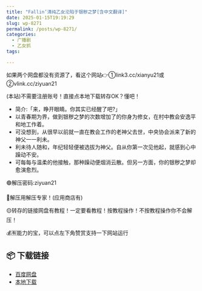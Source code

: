 ```yaml
---
title: "Fallin’清纯乙女沦陷于银秽之梦[含中文翻译]"
date: 2025-01-15T19:19:29
slug: wp-8271
permalink: /posts/wp-8271/
categories:
  - 广播剧
  - 乙女抓
tags:

---
```


如果两个网盘都没有资源了，看这个网站👉①link3.cc/xianyu21或②vlink.cc/ziyuan21

(本站)不需要注册账号！直接点本地下载转存OK？懂吧！

*   简介:「来，睁开眼睛。你其实已经醒了吧?」
*   以青春期为界，做到银秽之梦的次数增加了的你身为修女，在村中教会安逸平和地工作着。
*   可没想到，从很早以前就一直在教会工作的老神父去世，中央协会派来了新的神父一一利未。
*   利未待人随和，年纪轻轻便被选拔为神父。自从你第一次见他起，就感到心中躁动不安。
*   可每每与温柔的他接触，那种躁动便烟消云散。但另一方面，你的银秽之梦却愈演愈烈。

🟢解压密码:ziyuan21

🔵解压用解压专家！(应用商店有)

🟡转存的链接网盘有教程！一定要看教程！按教程操作！不按教程操作你不会解压！

💰🈶能力的宝，可以点左下角赞赏支持一下网站运行

## 📦 下载链接
- [百度网盘](https://blziyuan21.com/pay-download/8271?key=1e49665b3a&down_id=0)
- [本地下载](https://blziyuan21.com/pay-download/8271?key=1e49665b3a&down_id=1)

